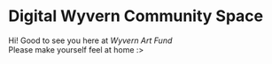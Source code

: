 # Digital Wyvern Community Space  
Hi! Good to see you here at _Wyvern Art Fund_  
Please make yourself feel at home :>  

